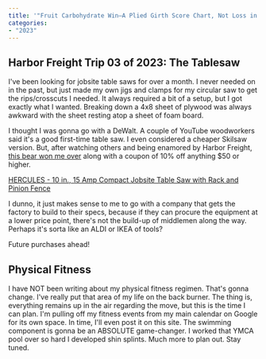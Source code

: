 ```yaml
---
title: '"Fruit Carbohydrate Win—A Plied Girth Score Chart, Not Loss in the Game"'
categories:
- "2023"
---
```


## Harbor Freight Trip 03 of 2023: The Tablesaw

I've been looking for jobsite table saws for over a month.  I never needed on in the past, but just made my own jigs and clamps for my circular saw to get the rips/crosscuts I needed.  It always required a bit of a setup, but I got exactly what I wanted.  Breaking down a 4x8 sheet of plywood was always awkward with the sheet resting atop a sheet of foam board.  

I thought I was gonna go with a DeWalt.  A couple of YouTube woodworkers said it's a good first-time table saw.  I even considered a cheaper Skilsaw version.  But, after watching others and being enamored by Harbor Freight, [this bear won me over](https://www.youtube.com/watch?v=NerG1O528IA) along with a coupon of 10% off anything $50 or higher.

[HERCULES - 10 in., 15 Amp Compact Jobsite Table Saw with Rack and Pinion Fence](https://www.harborfreight.com/10-in-15-amp-compact-jobsite-table-saw-with-rack-and-pinion-fence-57673.html)

I dunno, it just makes sense to me to go with a company that gets the factory to build to their specs, because if they can procure the equipment at a lower price point, there's not the build-up of middlemen along the way.  Perhaps it's sorta like an ALDI or IKEA of tools?

Future purchases ahead!

## Physical Fitness

I have NOT been writing about my physical fitness regimen.  That's gonna change.  I've really put that area of my life on the back burner.  The thing is, everything remains up in the air regarding the move, but this is the time I can plan.  I'm pulling off my fitness events from my main calendar on Google for its own space.  In time, I'll even post it on this site.  The swimming component is gonna be an ABSOLUTE game-changer.  I worked that YMCA pool over so hard I developed shin splints.  Much more to plan out.  Stay tuned.


